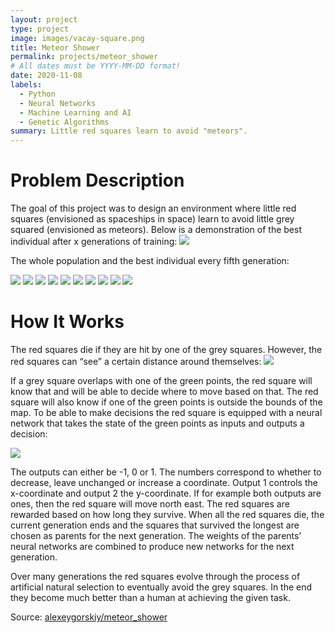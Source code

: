 ```yaml
---
layout: project
type: project
image: images/vacay-square.png
title: Meteor Shower
permalink: projects/meteor_shower
# All dates must be YYYY-MM-DD format!
date: 2020-11-08
labels:
  - Python
  - Neural Networks
  - Machine Learning and AI
  - Genetic Algorithms
summary: Little red squares learn to avoid "meteors".
---
```


<h1>Problem Description</h1>
The goal of this project was to design an environment where little red squares (envisioned as spaceships in space) learn to avoid little grey squared (envisioned as meteors). Below is a demonstration of the best individual after x generations of training:

<img class="ui medium centered rounded image" src="../images/cat_gif.gif">

The whole population and the best individual   every fifth generation:

<div class="ui medium centered floated rounded images">
  <img class="ui image" src="../images/gen0.gif">
  <img class="ui image" src="../images/gen0.gif">
  <img class="ui image" src="../images/gen5.gif">
  <img class="ui image" src="../images/gen5.gif">
  <img class="ui image" src="../images/gen10.gif">
  <img class="ui image" src="../images/gen10.gif">
  <img class="ui image" src="../images/gen15.gif">
  <img class="ui image" src="../images/gen15.gif">
  <img class="ui image" src="../images/gen20.gif">
  <img class="ui image" src="../images/gen20.gif">
</div>


<h1>How It Works</h1>
The red squares die if they are hit by one of the grey squares. However, the red squares can “see” a certain distance around themselves:

<img class="ui large centered rounded image" src="../images/spaceship_img.png">

If a grey square overlaps with one of the green points, the red square will know that and will be able to decide where to move based on that. The red square will also know if one of the green points is outside the bounds of the map. To be able to make decisions the red square is equipped with a neural network that takes the state of the green points as inputs and outputs a decision:

<img class="ui medium centered rounded image" src="../images/neural_network.png">

The outputs can either be -1, 0 or 1. The numbers correspond to whether to decrease, leave unchanged or increase a coordinate. Output 1 controls the x-coordinate and output 2 the y-coordinate. If for example both outputs are ones, then the red square will move north east.
The red squares are rewarded based on how long they survive. When all the red squares die, the current generation ends and the squares that survived the longest are chosen as parents for the next generation. The weights of the parents’ neural networks are combined to produce new networks for the next generation.

Over many generations the red squares evolve through the process of artificial natural selection to eventually avoid the grey squares. In the end they become much better than a human at achieving the given task.

Source: <a href="https://github.com/alexeygorskiy/meteor_shower"><i class="large github icon"></i>alexeygorskiy/meteor_shower</a>



<!--
<img class="ui medium right floated rounded image" src="../images/vacay-home-page.png">

<img class="ui medium right floated rounded image" src="../images/cat_gif.gif">
-->

<!--
Vacay is a web application that I helped create as a team project in ICS 415, Spring 2015. The project helped me learn how to design and implement a responsive web site.

Vacay is implemented using [Meteor](http://meteor.com), a JavaScript application platform. Within two weeks, we created a website that implements several types of reservations including flights, hotels, and car rentals.

In this project I gained experience with full-stack web application design and associated technologies, including [MongoDB](http://mongodb.com) for database storage, the [Twitter Bootstrap](http://getbootstrap.com/) CSS Framework for the user interface, and Javascript for both client and server-side programming.-->
